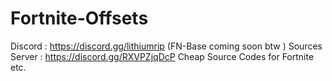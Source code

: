 # Fortnite-Offsets
Discord : https://discord.gg/lithiumrip (FN-Base coming soon btw ) 
Sources Server : https://discord.gg/RXVPZjqDcP
Cheap Source Codes for Fortnite etc. 
   
